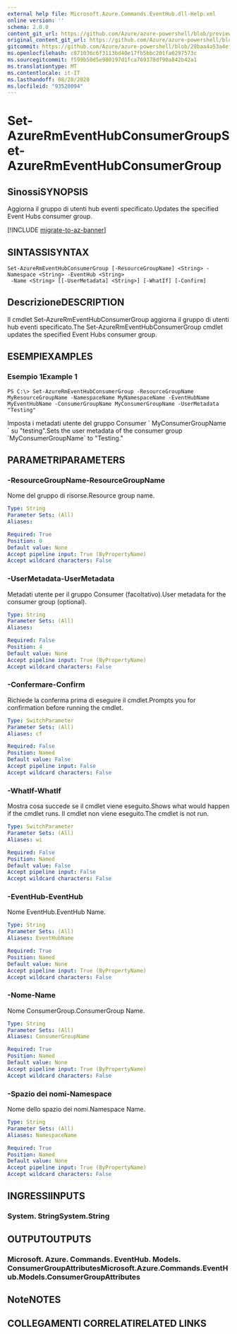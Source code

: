```yaml
---
external help file: Microsoft.Azure.Commands.EventHub.dll-Help.xml
online version: ''
schema: 2.0.0
content_git_url: https://github.com/Azure/azure-powershell/blob/preview/src/ResourceManager/EventHub/Commands.EventHub/help/Set-AzureRmEventHubConsumerGroup.md
original_content_git_url: https://github.com/Azure/azure-powershell/blob/preview/src/ResourceManager/EventHub/Commands.EventHub/help/Set-AzureRmEventHubConsumerGroup.md
gitcommit: https://github.com/Azure/azure-powershell/blob/28baa4a53a4efceb1197c032a8db08e199f0858d
ms.openlocfilehash: c871036c6f3113bd40e17fb5bbc201fa6297573c
ms.sourcegitcommit: f599b50d5e980197d1fca769378df90a842b42a1
ms.translationtype: MT
ms.contentlocale: it-IT
ms.lasthandoff: 08/20/2020
ms.locfileid: "93520094"
---
```

# <span data-ttu-id="5f68d-101">Set-AzureRmEventHubConsumerGroup</span><span class="sxs-lookup"><span data-stu-id="5f68d-101">Set-AzureRmEventHubConsumerGroup</span></span>

## <span data-ttu-id="5f68d-102">Sinossi</span><span class="sxs-lookup"><span data-stu-id="5f68d-102">SYNOPSIS</span></span>
<span data-ttu-id="5f68d-103">Aggiorna il gruppo di utenti hub eventi specificato.</span><span class="sxs-lookup"><span data-stu-id="5f68d-103">Updates the specified Event Hubs consumer group.</span></span>

[!INCLUDE [migrate-to-az-banner](../../includes/migrate-to-az-banner.md)]

## <span data-ttu-id="5f68d-104">SINTASSI</span><span class="sxs-lookup"><span data-stu-id="5f68d-104">SYNTAX</span></span>

```
Set-AzureRmEventHubConsumerGroup [-ResourceGroupName] <String> -Namespace <String> -EventHub <String>
 -Name <String> [[-UserMetadata] <String>] [-WhatIf] [-Confirm]
```

## <span data-ttu-id="5f68d-105">Descrizione</span><span class="sxs-lookup"><span data-stu-id="5f68d-105">DESCRIPTION</span></span>
<span data-ttu-id="5f68d-106">Il cmdlet Set-AzureRmEventHubConsumerGroup aggiorna il gruppo di utenti hub eventi specificato.</span><span class="sxs-lookup"><span data-stu-id="5f68d-106">The Set-AzureRmEventHubConsumerGroup cmdlet updates the specified Event Hubs consumer group.</span></span>

## <span data-ttu-id="5f68d-107">ESEMPI</span><span class="sxs-lookup"><span data-stu-id="5f68d-107">EXAMPLES</span></span>

### <span data-ttu-id="5f68d-108">Esempio 1</span><span class="sxs-lookup"><span data-stu-id="5f68d-108">Example 1</span></span>
```
PS C:\> Set-AzureRmEventHubConsumerGroup -ResourceGroupName MyResourceGroupName -NamespaceName MyNamespaceName -EventHubName MyEventHubName -ConsumerGroupName MyConsumerGroupName -UserMetadata "Testing"
```

<span data-ttu-id="5f68d-109">Imposta i metadati utente del gruppo Consumer \` MyConsumerGroupName \` su "testing".</span><span class="sxs-lookup"><span data-stu-id="5f68d-109">Sets the user metadata of the consumer group \`MyConsumerGroupName\` to "Testing."</span></span>

## <span data-ttu-id="5f68d-110">PARAMETRI</span><span class="sxs-lookup"><span data-stu-id="5f68d-110">PARAMETERS</span></span>

### <span data-ttu-id="5f68d-111">-ResourceGroupName</span><span class="sxs-lookup"><span data-stu-id="5f68d-111">-ResourceGroupName</span></span>
<span data-ttu-id="5f68d-112">Nome del gruppo di risorse.</span><span class="sxs-lookup"><span data-stu-id="5f68d-112">Resource group name.</span></span>

```yaml
Type: String
Parameter Sets: (All)
Aliases: 

Required: True
Position: 0
Default value: None
Accept pipeline input: True (ByPropertyName)
Accept wildcard characters: False
```

### <span data-ttu-id="5f68d-113">-UserMetadata</span><span class="sxs-lookup"><span data-stu-id="5f68d-113">-UserMetadata</span></span>
<span data-ttu-id="5f68d-114">Metadati utente per il gruppo Consumer (facoltativo).</span><span class="sxs-lookup"><span data-stu-id="5f68d-114">User metadata for the consumer group (optional).</span></span>

```yaml
Type: String
Parameter Sets: (All)
Aliases: 

Required: False
Position: 4
Default value: None
Accept pipeline input: True (ByPropertyName)
Accept wildcard characters: False
```

### <span data-ttu-id="5f68d-115">-Confermare</span><span class="sxs-lookup"><span data-stu-id="5f68d-115">-Confirm</span></span>
<span data-ttu-id="5f68d-116">Richiede la conferma prima di eseguire il cmdlet.</span><span class="sxs-lookup"><span data-stu-id="5f68d-116">Prompts you for confirmation before running the cmdlet.</span></span>

```yaml
Type: SwitchParameter
Parameter Sets: (All)
Aliases: cf

Required: False
Position: Named
Default value: False
Accept pipeline input: False
Accept wildcard characters: False
```

### <span data-ttu-id="5f68d-117">-WhatIf</span><span class="sxs-lookup"><span data-stu-id="5f68d-117">-WhatIf</span></span>
<span data-ttu-id="5f68d-118">Mostra cosa succede se il cmdlet viene eseguito.</span><span class="sxs-lookup"><span data-stu-id="5f68d-118">Shows what would happen if the cmdlet runs.</span></span>
<span data-ttu-id="5f68d-119">Il cmdlet non viene eseguito.</span><span class="sxs-lookup"><span data-stu-id="5f68d-119">The cmdlet is not run.</span></span>

```yaml
Type: SwitchParameter
Parameter Sets: (All)
Aliases: wi

Required: False
Position: Named
Default value: False
Accept pipeline input: False
Accept wildcard characters: False
```

### <span data-ttu-id="5f68d-120">-EventHub</span><span class="sxs-lookup"><span data-stu-id="5f68d-120">-EventHub</span></span>
<span data-ttu-id="5f68d-121">Nome EventHub.</span><span class="sxs-lookup"><span data-stu-id="5f68d-121">EventHub Name.</span></span>

```yaml
Type: String
Parameter Sets: (All)
Aliases: EventHubName

Required: True
Position: Named
Default value: None
Accept pipeline input: True (ByPropertyName)
Accept wildcard characters: False
```

### <span data-ttu-id="5f68d-122">-Nome</span><span class="sxs-lookup"><span data-stu-id="5f68d-122">-Name</span></span>
<span data-ttu-id="5f68d-123">Nome ConsumerGroup.</span><span class="sxs-lookup"><span data-stu-id="5f68d-123">ConsumerGroup Name.</span></span>

```yaml
Type: String
Parameter Sets: (All)
Aliases: ConsumerGroupName

Required: True
Position: Named
Default value: None
Accept pipeline input: True (ByPropertyName)
Accept wildcard characters: False
```

### <span data-ttu-id="5f68d-124">-Spazio dei nomi</span><span class="sxs-lookup"><span data-stu-id="5f68d-124">-Namespace</span></span>
<span data-ttu-id="5f68d-125">Nome dello spazio dei nomi.</span><span class="sxs-lookup"><span data-stu-id="5f68d-125">Namespace Name.</span></span>

```yaml
Type: String
Parameter Sets: (All)
Aliases: NamespaceName

Required: True
Position: Named
Default value: None
Accept pipeline input: True (ByPropertyName)
Accept wildcard characters: False
```

## <span data-ttu-id="5f68d-126">INGRESSI</span><span class="sxs-lookup"><span data-stu-id="5f68d-126">INPUTS</span></span>

### <span data-ttu-id="5f68d-127">System. String</span><span class="sxs-lookup"><span data-stu-id="5f68d-127">System.String</span></span>

## <span data-ttu-id="5f68d-128">OUTPUT</span><span class="sxs-lookup"><span data-stu-id="5f68d-128">OUTPUTS</span></span>

### <span data-ttu-id="5f68d-129">Microsoft. Azure. Commands. EventHub. Models. ConsumerGroupAttributes</span><span class="sxs-lookup"><span data-stu-id="5f68d-129">Microsoft.Azure.Commands.EventHub.Models.ConsumerGroupAttributes</span></span>

## <span data-ttu-id="5f68d-130">Note</span><span class="sxs-lookup"><span data-stu-id="5f68d-130">NOTES</span></span>

## <span data-ttu-id="5f68d-131">COLLEGAMENTI CORRELATI</span><span class="sxs-lookup"><span data-stu-id="5f68d-131">RELATED LINKS</span></span>

